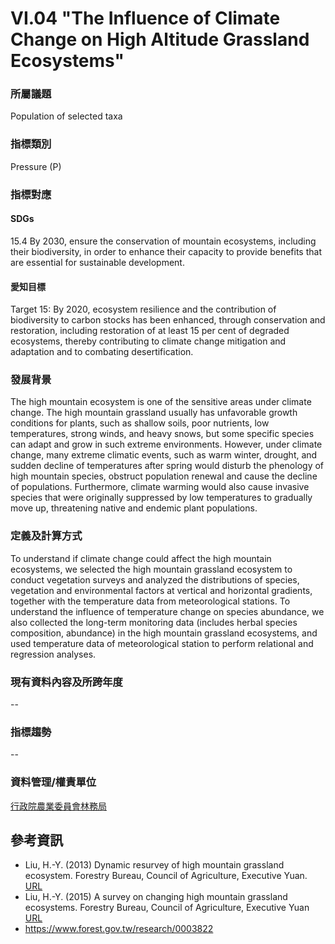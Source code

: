 # VI.04 "The Influence of Climate Change on High Altitude Grassland Ecosystems"

<script type="text/javascript" src="http://cdn.mathjax.org/mathjax/latest/MathJax.js?config=TeX-AMS-MML_HTMLorMML"></script>

### 所屬議題
Population of selected taxa
### 指標類別
Pressure (P)
### 指標對應
#### SDGs
15.4 By 2030, ensure the conservation of mountain ecosystems, including their biodiversity, in order to enhance their capacity to provide benefits that are essential for sustainable development.
#### 愛知目標
Target 15: By 2020, ecosystem resilience and the contribution of biodiversity to carbon stocks has been enhanced, through conservation and restoration, including restoration of at least 15 per cent of degraded ecosystems, thereby contributing to climate change mitigation and adaptation and to combating desertification.
### 發展背景
The high mountain ecosystem is one of the sensitive areas under climate change. The high mountain grassland usually has unfavorable growth conditions for plants, such as shallow soils, poor nutrients, low temperatures, strong winds, and heavy snows, but some specific species can adapt and grow in such extreme environments. However, under climate change, many extreme climatic events, such as warm winter, drought, and sudden decline of temperatures after spring would disturb the phenology of high mountain species, obstruct population renewal and cause the decline of populations. Furthermore, climate warming would also cause invasive species that were originally suppressed by low temperatures to gradually move up, threatening native and endemic plant populations.
### 定義及計算方式
To understand if climate change could affect the high mountain ecosystems, we selected the high mountain grassland ecosystem to conduct vegetation surveys and analyzed the distributions of species, vegetation and environmental factors at vertical and horizontal gradients, together with the temperature data from meteorological stations. To understand the influence of temperature change on species abundance, we also collected the long-term monitoring data (includes herbal species composition, abundance) in the high mountain grassland ecosystems, and used temperature data of meteorological station to perform relational and regression analyses.
### 現有資料內容及所跨年度
--
### 指標趨勢
--
### 資料管理/權責單位
[行政院農業委員會林務局](https://www.forest.gov.tw)

## 參考資訊
* Liu, H.-Y. (2013) Dynamic resurvey of high mountain grassland ecosystem. Forestry Bureau, Council of Agriculture, Executive Yuan. [URL](https://conservation.forest.gov.tw/0000847)
* Liu, H.-Y. (2015) A survey on changing high mountain grassland ecosystems. Forestry Bureau, Council of Agriculture, Executive Yuan [URL](https://conservation.forest.gov.tw/0000754)
* https://www.forest.gov.tw/research/0003822